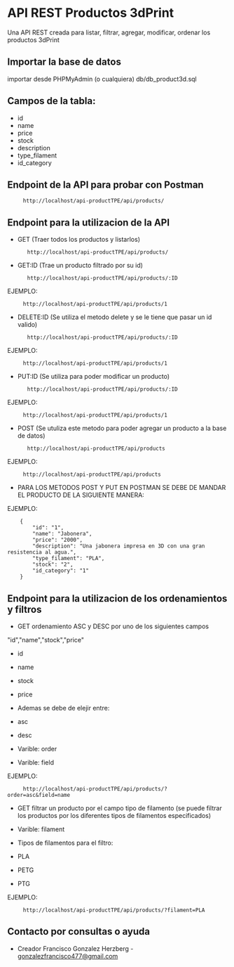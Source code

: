 # API REST Productos 3dPrint
Una API REST creada para listar, filtrar, agregar, modificar, ordenar los productos 3dPrint

## Importar la base de datos
importar desde PHPMyAdmin (o cualquiera) db/db_product3d.sql 

## Campos de la tabla:

- id
- name
- price
- stock
- description
- type_filament
- id_category


## Endpoint de la API para probar con Postman

         http://localhost/api-productTPE/api/products/


## Endpoint para la utilizacion de la API

- GET (Traer todos los productos y listarlos)

         http://localhost/api-productTPE/api/products/

- GET:ID (Trae un producto filtrado por su id)

         http://localhost/api-productTPE/api/products/:ID

EJEMPLO:

         http://localhost/api-productTPE/api/products/1

- DELETE:ID (Se utiliza el metodo delete y se le tiene que pasar un id valido)

         http://localhost/api-productTPE/api/products/:ID

EJEMPLO: 

         http://localhost/api-productTPE/api/products/1


- PUT:ID (Se utiliza para poder modificar un producto)

         http://localhost/api-productTPE/api/products/:ID

EJEMPLO: 

         http://localhost/api-productTPE/api/products/1

- POST (Se utuliza este metodo para poder agregar un producto a la base de datos)

         http://localhost/api-productTPE/api/products

EJEMPLO:  

         http://localhost/api-productTPE/api/products

- PARA LOS METODOS POST Y PUT EN POSTMAN SE DEBE DE MANDAR EL PRODUCTO DE LA SIGUIENTE MANERA:

EJEMPLO:

        {
            "id": "1",
            "name": "Jabonera",
            "price": "2000",
            "description": "Una jabonera impresa en 3D con una gran resistencia al agua.",
            "type_filament": "PLA",
            "stock": "2",
            "id_category": "1"
        }


## Endpoint para la utilizacion de los ordenamientos y filtros

- GET ordenamiento ASC y DESC por uno de los siguientes campos

"id","name","stock","price"

- id
- name
- stock
- price

- Ademas se debe de elejir entre:

- asc
- desc

- Varible: order
- Varible: field

EJEMPLO:  

         http://localhost/api-productTPE/api/products/?order=asc&field=name

- GET filtrar un producto por el campo tipo de filamento (se puede filtrar los productos por los diferentes tipos de filamentos especificados)

- Varible: filament

- Tipos de filamentos para el filtro:

- PLA
- PETG
- PTG

EJEMPLO:  

         http://localhost/api-productTPE/api/products/?filament=PLA




## Contacto por consultas o ayuda

- Creador Francisco Gonzalez Herzberg - gonzalezfrancisco477@gmail.com


